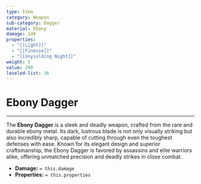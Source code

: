 ```yaml
---
type: Item
category: Weapon
sub-category: Dagger
material: Ebony
damage: 1d4
properties:
  - "[[Light]]"
  - "[[Finesse]]"
  - "[[Unyielding Night]]"
weight: 5
value: 290
leveled-list: 36
---
```

# Ebony Dagger
---
The **Ebony Dagger** is a sleek and deadly weapon, crafted from the rare and durable ebony metal. Its dark, lustrous blade is not only visually striking but also incredibly sharp, capable of cutting through even the toughest defenses with ease. Known for its elegant design and superior craftsmanship, the Ebony Dagger is favored by assassins and elite warriors alike, offering unmatched precision and deadly strikes in close combat.

- **Damage:** `= this.damage`
- **Properties:** `= this.properties`